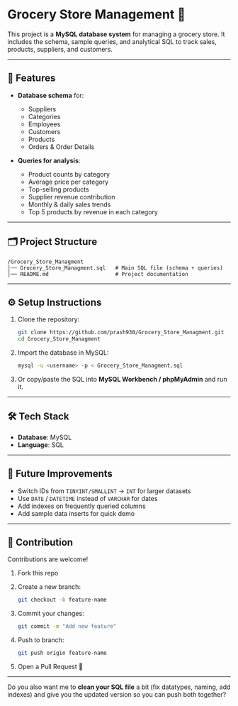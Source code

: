 

# Grocery Store Management 🛒

This project is a **MySQL database system** for managing a grocery store.
It includes the schema, sample queries, and analytical SQL to track sales, products, suppliers, and customers.

---

## 📌 Features

* **Database schema** for:

  * Suppliers
  * Categories
  * Employees
  * Customers
  * Products
  * Orders & Order Details
* **Queries for analysis**:

  * Product counts by category
  * Average price per category
  * Top-selling products
  * Supplier revenue contribution
  * Monthly & daily sales trends
  * Top 5 products by revenue in each category

---

## 🗂️ Project Structure

```
/Grocery_Store_Managment
│── Grocery_Store_Managment.sql   # Main SQL file (schema + queries)
│── README.md                     # Project documentation
```

---

## ⚙️ Setup Instructions

1. Clone the repository:

   ```bash
   git clone https://github.com/prash930/Grocery_Store_Managment.git
   cd Grocery_Store_Managment
   ```

2. Import the database in MySQL:

   ```bash
   mysql -u <username> -p < Grocery_Store_Managment.sql
   ```

3. Or copy/paste the SQL into **MySQL Workbench / phpMyAdmin** and run it.

---

## 🛠️ Tech Stack

* **Database**: MySQL
* **Language**: SQL

---

## 🚀 Future Improvements

* Switch IDs from `TINYINT/SMALLINT` → `INT` for larger datasets
* Use `DATE` / `DATETIME` instead of `VARCHAR` for dates
* Add indexes on frequently queried columns
* Add sample data inserts for quick demo

---

## 🤝 Contribution

Contributions are welcome!

1. Fork this repo
2. Create a new branch:

   ```bash
   git checkout -b feature-name
   ```
3. Commit your changes:

   ```bash
   git commit -m "Add new feature"
   ```
4. Push to branch:

   ```bash
   git push origin feature-name
   ```
5. Open a Pull Request 🎉

---


Do you also want me to **clean your SQL file** a bit (fix datatypes, naming, add indexes) and give you the updated version so you can push both together?
